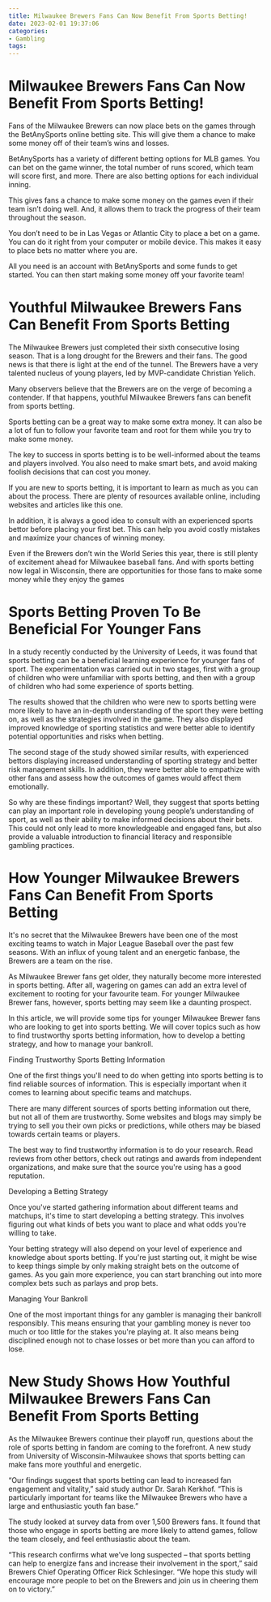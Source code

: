 ```yaml
---
title: Milwaukee Brewers Fans Can Now Benefit From Sports Betting!
date: 2023-02-01 19:37:06
categories:
- Gambling
tags:
---
```



#  Milwaukee Brewers Fans Can Now Benefit From Sports Betting!

Fans of the Milwaukee Brewers can now place bets on the games through the BetAnySports online betting site. This will give them a chance to make some money off of their team’s wins and losses.

BetAnySports has a variety of different betting options for MLB games. You can bet on the game winner, the total number of runs scored, which team will score first, and more. There are also betting options for each individual inning.

This gives fans a chance to make some money on the games even if their team isn’t doing well. And, it allows them to track the progress of their team throughout the season.

You don’t need to be in Las Vegas or Atlantic City to place a bet on a game. You can do it right from your computer or mobile device. This makes it easy to place bets no matter where you are.

All you need is an account with BetAnySports and some funds to get started. You can then start making some money off your favorite team!

#  Youthful Milwaukee Brewers Fans Can Benefit From Sports Betting

The Milwaukee Brewers just completed their sixth consecutive losing season. That is a long drought for the Brewers and their fans. The good news is that there is light at the end of the tunnel. The Brewers have a very talented nucleus of young players, led by MVP-candidate Christian Yelich.

Many observers believe that the Brewers are on the verge of becoming a contender. If that happens, youthful Milwaukee Brewers fans can benefit from sports betting.

Sports betting can be a great way to make some extra money. It can also be a lot of fun to follow your favorite team and root for them while you try to make some money.

The key to success in sports betting is to be well-informed about the teams and players involved. You also need to make smart bets, and avoid making foolish decisions that can cost you money.

If you are new to sports betting, it is important to learn as much as you can about the process. There are plenty of resources available online, including websites and articles like this one.

In addition, it is always a good idea to consult with an experienced sports bettor before placing your first bet. This can help you avoid costly mistakes and maximize your chances of winning money.

Even if the Brewers don’t win the World Series this year, there is still plenty of excitement ahead for Milwaukee baseball fans. And with sports betting now legal in Wisconsin, there are opportunities for those fans to make some money while they enjoy the games

#  Sports Betting Proven To Be Beneficial For Younger Fans

In a study recently conducted by the University of Leeds, it was found that sports betting can be a beneficial learning experience for younger fans of sport. The experimentation was carried out in two stages, first with a group of children who were unfamiliar with sports betting, and then with a group of children who had some experience of sports betting.

The results showed that the children who were new to sports betting were more likely to have an in-depth understanding of the sport they were betting on, as well as the strategies involved in the game. They also displayed improved knowledge of sporting statistics and were better able to identify potential opportunities and risks when betting.

The second stage of the study showed similar results, with experienced bettors displaying increased understanding of sporting strategy and better risk management skills. In addition, they were better able to empathize with other fans and assess how the outcomes of games would affect them emotionally.

So why are these findings important? Well, they suggest that sports betting can play an important role in developing young people’s understanding of sport, as well as their ability to make informed decisions about their bets. This could not only lead to more knowledgeable and engaged fans, but also provide a valuable introduction to financial literacy and responsible gambling practices.

#  How Younger Milwaukee Brewers Fans Can Benefit From Sports Betting

It's no secret that the Milwaukee Brewers have been one of the most exciting teams to watch in Major League Baseball over the past few seasons. With an influx of young talent and an energetic fanbase, the Brewers are a team on the rise.

As Milwaukee Brewer fans get older, they naturally become more interested in sports betting. After all, wagering on games can add an extra level of excitement to rooting for your favourite team. For younger Milwaukee Brewer fans, however, sports betting may seem like a daunting prospect.

In this article, we will provide some tips for younger Milwaukee Brewer fans who are looking to get into sports betting. We will cover topics such as how to find trustworthy sports betting information, how to develop a betting strategy, and how to manage your bankroll.

Finding Trustworthy Sports Betting Information

One of the first things you'll need to do when getting into sports betting is to find reliable sources of information. This is especially important when it comes to learning about specific teams and matchups.

There are many different sources of sports betting information out there, but not all of them are trustworthy. Some websites and blogs may simply be trying to sell you their own picks or predictions, while others may be biased towards certain teams or players.

The best way to find trustworthy information is to do your research. Read reviews from other bettors, check out ratings and awards from independent organizations, and make sure that the source you're using has a good reputation.

Developing a Betting Strategy

Once you've started gathering information about different teams and matchups, it's time to start developing a betting strategy. This involves figuring out what kinds of bets you want to place and what odds you're willing to take.

Your betting strategy will also depend on your level of experience and knowledge about sports betting. If you're just starting out, it might be wise to keep things simple by only making straight bets on the outcome of games. As you gain more experience, you can start branching out into more complex bets such as parlays and prop bets.

 Managing Your Bankroll

One of the most important things for any gambler is managing their bankroll responsibly. This means ensuring that your gambling money is never too much or too little for the stakes you're playing at. It also means being disciplined enough not to chase losses or bet more than you can afford to lose.

#  New Study Shows How Youthful Milwaukee Brewers Fans Can Benefit From Sports Betting

As the Milwaukee Brewers continue their playoff run, questions about the role of sports betting in fandom are coming to the forefront. A new study from University of Wisconsin-Milwaukee shows that sports betting can make fans more youthful and energetic.

“Our findings suggest that sports betting can lead to increased fan engagement and vitality,” said study author Dr. Sarah Kerkhof. “This is particularly important for teams like the Milwaukee Brewers who have a large and enthusiastic youth fan base.”

The study looked at survey data from over 1,500 Brewers fans. It found that those who engage in sports betting are more likely to attend games, follow the team closely, and feel enthusiastic about the team.

“This research confirms what we’ve long suspected – that sports betting can help to energize fans and increase their involvement in the sport,” said Brewers Chief Operating Officer Rick Schlesinger. “We hope this study will encourage more people to bet on the Brewers and join us in cheering them on to victory.”